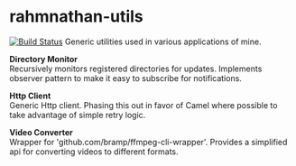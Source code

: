 # rahmnathan-utils
[![Build Status](http://jenkins:8080/buildStatus/icon?job=rahmnathan-utils)](http://jenkins:8080/job/rahmnathan-utils/)
Generic utilities used in various applications of mine.

<b>Directory Monitor</b>  
Recursively monitors registered directories for updates. Implements observer pattern to make it easy to subscribe for notifications.

<b>Http Client</b>  
Generic Http client. Phasing this out in favor of Camel where possible to take advantage of simple retry logic.

<b>Video Converter</b>  
Wrapper for 'github.com/bramp/ffmpeg-cli-wrapper'. Provides a simplified api for converting videos to different formats.
